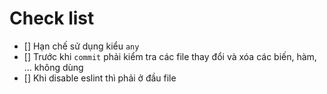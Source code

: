 # Check list

-   [] Hạn chế sử dụng kiểu `any`
-   [] Trước khi `commit` phải kiểm tra các file thay đổi và xóa các biến, hàm, ... không dùng
-   [] Khi disable eslint thì phải ở đầu file
